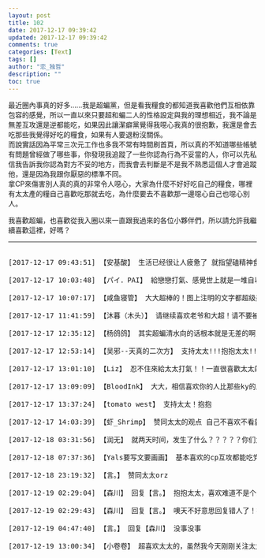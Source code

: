 ```yaml
---
layout: post
title: 102
date: 2017-12-17 09:39:42
updated: 2017-12-17 09:39:42
comments: true
categories: [Text]
tags: []
author: "恋_独哲"
description: ""
toc: true
---
```


<p dir="ltr"  >最近圈內事真的好多……我是超蝙黨，但是看我糧食的都知道我喜歡他們互相依靠包容的感覺，所以一直以來只要超和蝙二人的性格設定與我的理想相近，我不論是無差互攻還是逆都能吃，如果因此讓潔癖黨覺得我噁心我真的很抱歉，我還是會去吃那些我覺得好吃的糧食，如果有人要退粉沒關係。 ​<br />而說實話因為平常三次元工作也多我不常有時間刷首頁，所以真的不知道哪些帳號有問題曾經做了哪些事，你發現我追蹤了一些你認為行為不妥當的人，你可以先私信我告訴我你認為對方不妥的地方，而我會去判斷是不是我不熟悉這個人才會追蹤他，還是因為我跟你厭惡的標準不同。<br />拿CP來傷害別人真的真的非常令人噁心，大家為什麼不好好吃自己的糧食，哪裡有太太產的糧自己喜歡吃那就去吃，為什麼要去不喜歡那一邊噁心自己也噁心別人。<br /></p> 
<p dir="ltr"  >我喜歡超蝙，也喜歡從我入圈以來一直跟我過來的各位小夥伴們，所以請允許我繼續喜歡這裡，好嗎？</p>

---

<pre>

[2017-12-17 09:43:51] 【安基酸】 生活已经很让人疲惫了 就指望磕精神食粮 还有人ky真的很讨厌 抱抱恋恋

[2017-12-17 10:03:48] 【パイ．PAI】 給戀戀打氣、感覺世上就是一堆自以為是感覺良好就去指點江山覺得別人都得聽他教導。 希望你堅守自己喜愛和原則就好！不要因為那些正義魔人而令自己對超蝙的愛卻步。望一切安好順心。

[2017-12-17 10:07:17] 【咸鱼寝管】 大大超棒的！图上注明的文字都超级美好！一定要坚持自己的原则啊啊啊要一直走下去啊啊啊啊

[2017-12-17 11:41:59] 【沐暮（木头）】 请继续喜欢老爷和大超！请不要被无关人士所干扰！感谢您美味可口的粮，感谢您让我可以感受都这样好的超蝙！

[2017-12-17 12:35:12] 【杨鸽鸽】 其实超蝙清水向的话根本就是无差的啊，两个人都是温柔而强大，本质是一样一样的。所以互宠什么的也是超级好吃了吧！抱抱大大，不用理那些自以为是的傻逼

[2017-12-17 12:53:14] 【吴邪--天真的二次方】 支持太太!!!抱抱太太!!!不要理那些傻逼  太太發啥糧 我就吃啥糧

[2017-12-17 13:01:10] 【Liz】 忍不住來給太太打氣！！一直很喜歡太太的畫，太太出的超蝙本每一本我幾乎都有，我會繼續支持太太，也請太太對超蝙的愛繼續堅持，別在意那些「奇特」人士的話

[2017-12-17 13:09:09] 【BloodInk】 大大，相信喜欢你的人比那些ky的人多哇，还有我们支持大大哇

[2017-12-17 13:37:24] 【tomato west】 支持太太！抱抱

[2017-12-17 14:03:39] 【虾_Shrimp】 赞同太太的观点 自己不喜欢不看就好了何必去诋毁那个cp的粮 难道会显得自己很nb吗????

[2017-12-18 03:31:56] 【润无】 就两天时间，发生了什么？？？？？你们为什么要欺负太太呢，缺爱吗

[2017-12-18 07:37:36] 【Yals要写文要画画】 基本喜欢的cp互攻都能吃党表示完全无法理解掐攻受的……谁上谁下有那么重要么= =

[2017-12-18 23:19:32] 【言。】 赞同太太orz

[2017-12-19 02:29:04] 【森川】 回复【言。】 抱抱太太，喜欢难道不是个人的事么随便干预或吐槽别人的喜好真的很不好，况且我感觉大超和老爷就是相互扶持和依赖的感觉单纯的分攻受emmmm......大概我是个没有洁癖的人

[2017-12-19 02:29:43] 【森川】 回复【言。】 噢天不好意思回复错人了！抱歉啊啊啊

[2017-12-19 04:47:40] 【言。】 回复【森川】 没事没事

[2017-12-19 13:00:34] 【小卷卷】 超喜欢太太的，虽然我今天刚刚关注太太，但是我一口气把太太所有的粮都吃完啦！

</pre>